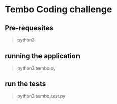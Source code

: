 # Tembo Coding challenge

## Pre-requesites

> python3

## running the application

> python3 tembo.py

## run the tests

> python3 tembo_test.py
